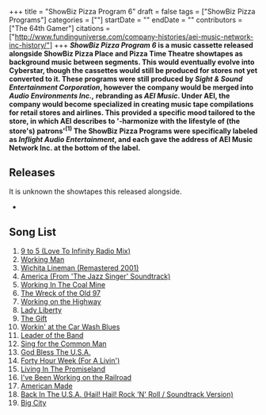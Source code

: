 +++
title = "ShowBiz Pizza Program 6"
draft = false
tags = ["ShowBiz Pizza Programs"]
categories = [""]
startDate = ""
endDate = ""
contributors = ["The 64th Gamer"]
citations = ["http://www.fundinguniverse.com/company-histories/aei-music-network-inc-history/"]
+++
***ShowBiz Pizza Program 6* is a music cassette released alongside ShowBiz Pizza Place and Pizza Time Theatre showtapes as background music between segments. This would eventually evolve into Cyberstar, though the cassettes would still be produced for stores not yet converted to it.
These programs were still produced by *Sight & Sound Entertainment Corporation*, however the company would be merged into *Audio Environments Inc.,* rebranding as *AEI Music*. Under AEI, the company would become specialized in creating music tape compilations for retail stores and airlines. This provided a specific mood tailored to the store, in which AEI describes to '-harmonize with the lifestyle of (the store's) patrons'<sup>(1)</sup> The ShowBiz Pizza Programs were specifically labeled as *Inflight Audio Entertainment*, and each gave the address of AEI Music Network Inc. at the bottom of the label.**

## Releases

It is unknown the showtapes this released alongside.

- 

## Song List

1.  [9 to 5 (Love To Infinity Radio Mix)](https://en.wikipedia.org/w-iki/Love_to_Infinity)
2.  [Working Man](https://en.wikipedia.org/wiki/Working_Man_(John_Conlee_song))
3.  [Wichita Lineman (Remastered 2001)](https://en.wikipedia.org/wiki/Wichita_Lineman)
4.  [America (From 'The Jazz Singer' Soundtrack)](https://en.wikipedia.org/wiki/America_(Neil_Diamond_song))
5.  [Working In The Coal Mine](https://en.wikipedia.org/wiki/Working_in_the_Coal_Mine)
6.  [The Wreck of the Old 97](https://en.wikipedia.org/wiki/Woody_Guthrie)
7.  [Working on the Highway](https://en.wikipedia.org/wiki/Working_on_the_Highway)
8.  [Lady Liberty](https://en.wikipedia.org/wiki/Orleans_(band))
9.  [The Gift](https://en.wikipedia.org/wiki/Ian_Tyson)
10. [Workin' at the Car Wash Blues](https://en.wikipedia.org/wiki/Workin%27_at_the_Car_Wash_Blues)
11. [Leader of the Band](https://en.wikipedia.org/wiki/Leader_of_the_Band)
12. [Sing for the Common Man](https://en.wikipedia.org/wiki/Dolly_Parton)
13. [God Bless The U.S.A.](https://en.wikipedia.org/wiki/God_Bless_the_U.S.A.)
14. [Forty Hour Week (For A Livin')](https://en.wikipedia.org/wiki/40_Hour_Week_(For_a_Livin%27))
15. [Living In The Promiseland](https://en.wikipedia.org/wiki/Living_in_the_Promiseland)
16. [I've Been Working on the Railroad](https://en.wikipedia.org/wiki/Pete_Seeger)
17. [American Made](https://en.wikipedia.org/wiki/American_Made_(song))
18. [Back In The U.S.A. (Hail! Hail! Rock 'N' Roll / Soundtrack Version)](https://en.wikipedia.org/wiki/Back_in_the_U.S.A.)
19. [Big City](https://en.wikipedia.org/wiki/Big_City_(Merle_Haggard_song))
